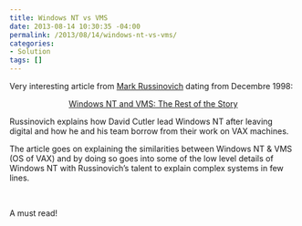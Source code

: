 ```yaml
---
title: Windows NT vs VMS
date: 2013-08-14 10:30:35 -04:00
permalink: /2013/08/14/windows-nt-vs-vms/
categories:
- Solution
tags: []
---
```

<p>Very interesting article from <a href="http://blogs.technet.com/b/markrussinovich/">Mark Russinovich</a> dating from Decembre 1998:</p>  <p align="center"><a href="http://windowsitpro.com/windows-client/windows-nt-and-vms-rest-story">Windows NT and VMS: The Rest of the Story</a></p>  <p>Russinovich explains how David Cutler lead Windows NT after leaving digital and how he and his team borrow from their work on VAX machines.</p>  <p>The article goes on explaining the similarities between Windows NT &amp; VMS (OS of VAX) and by doing so goes into some of the low level details of Windows NT with Russinovich’s talent to explain complex systems in few lines.</p>  <p>&#160;</p>  <p>A must read!</p>